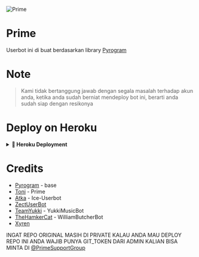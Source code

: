 ![Prime](https://telegra.ph/file/7e0c2450664bfc304203b.jpg)

# Prime

Userbot ini di buat berdasarkan library [Pyrogram](https://github.com/pyrogram/pyrogram)

# Note

> Kami tidak bertanggung jawab dengan segala masalah terhadap akun anda, ketika anda sudah berniat mendeploy bot ini, berarti anda sudah siap dengan resikonya

# Deploy on Heroku
<details>
<summary><b> 🚀 Heroku Deployment</b></summary>
<br>

<h3 align="left">Klik Tombol di Bawah ini untuk Deploy di Heroku</h3>
<p align="left"><a href="https://prime-tech-deploy.vercel.app/"><img src="https://www.herokucdn.com/deploy/button.png" alt="Deploy to Heroku" target="_blank"/></a></p>

<a href="http://telegram.dog/XTZ_HerokuBot?start=QnVrYW5EZXYvUHJpbWUtVXNlcmJvdCBtYXN0ZXI"><img src="https://telegra.ph/file/70966bb4b212649afc8dc.jpg"/></a>
</details>

  
# Credits

- [Pyrogram](https://github.com/pyrogram/pyrogram) - base
- [Toni](https://github.com/Toni880) - Prime
- [Atka](https://github.com/jokokendi) - Ice-Userbot
- [ZectUserBot](https://github.com/SHRE-YANSH)
- [TeamYukki](https://github.com/TeamYukki/YukkiMusicBot) - YukkiMusicBot
- [TheHamkerCat](https://github.com/TheHamkerCat/WilliamButcherBot) - WilliamButcherBot
- [Xyren](https://github.com/Xyren-64bit)


INGAT REPO ORIGINAL MASIH DI PRIVATE KALAU ANDA MAU DEPLOY REPO INI ANDA WAJIB PUNYA GIT_TOKEN DARI ADMIN KALIAN BISA MINTA DI [@PrimeSupportGroup](https://t.me/primesupportgroup)
